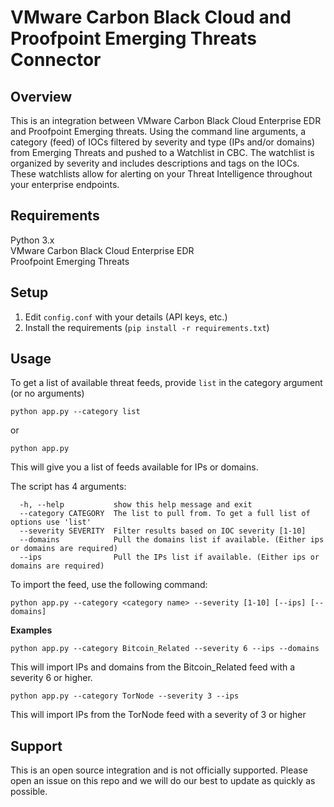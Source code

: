 # VMware Carbon Black Cloud and Proofpoint Emerging Threats Connector

## Overview 

This is an integration between VMware Carbon Black Cloud Enterprise EDR and Proofpoint Emerging threats. Using the command line arguments, a category (feed) of IOCs filtered by severity and type (IPs and/or domains) from Emerging Threats and pushed to a Watchlist in CBC. The watchlist is organized by severity and includes descriptions and tags on the IOCs. These watchlists allow for alerting on your Threat Intelligence throughout your enterprise endpoints.
## Requirements
Python 3.x  
VMware Carbon Black Cloud Enterprise EDR  
Proofpoint Emerging Threats

## Setup
1. Edit `config.conf` with your details (API keys, etc.)  
2. Install the requirements (`pip install -r requirements.txt`)

## Usage

To get a list of available threat feeds, provide `list` in the category argument (or no arguments)

`python app.py --category list`

or

`python app.py`

This will give you a list of feeds available for IPs or domains.

The script has 4 arguments:
```
  -h, --help           show this help message and exit
  --category CATEGORY  The list to pull from. To get a full list of options use 'list'
  --severity SEVERITY  Filter results based on IOC severity [1-10]
  --domains            Pull the domains list if available. (Either ips or domains are required)
  --ips                Pull the IPs list if available. (Either ips or domains are required)
```

To import the feed, use the following command:

`python app.py --category <category name> --severity [1-10] [--ips] [--domains]`

**Examples**

`python app.py --category Bitcoin_Related --severity 6 --ips --domains`

This will import IPs and domains from the Bitcoin_Related feed with a severity 6 or higher.

`python app.py --category TorNode --severity 3 --ips`

This will import IPs from the TorNode feed with a severity of 3 or higher
## Support

This is an open source integration and is not officially supported. Please open an issue on this repo and we will do our best to update as quickly as possible.